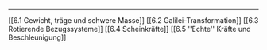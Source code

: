 ***

[[6.1 Gewicht, träge und schwere Masse]]
[[6.2 Galilei-Transformation]]
[[6.3 Rotierende Bezugssysteme]]
[[6.4 Scheinkräfte]]
[[6.5 ''Echte'' Kräfte und Beschleunigung]]


